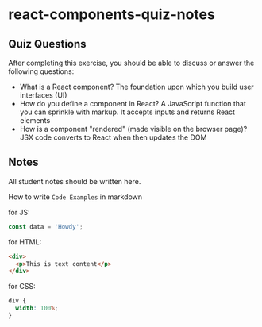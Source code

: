 # react-components-quiz-notes

## Quiz Questions

After completing this exercise, you should be able to discuss or answer the following questions:

- What is a React component?
  The foundation upon which you build user interfaces (UI)
- How do you define a component in React?
  A JavaScript function that you can sprinkle with markup. It accepts inputs and returns React elements
- How is a component "rendered" (made visible on the browser page)?
  JSX code converts to React when then updates the DOM

## Notes

All student notes should be written here.

How to write `Code Examples` in markdown

for JS:

```javascript
const data = 'Howdy';
```

for HTML:

```html
<div>
  <p>This is text content</p>
</div>
```

for CSS:

```css
div {
  width: 100%;
}
```
